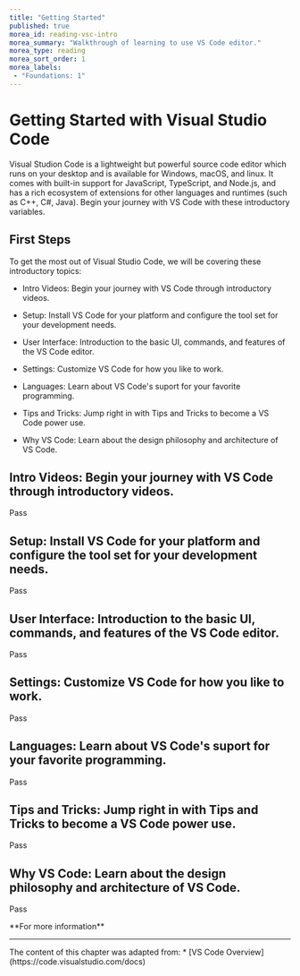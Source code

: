 ```yaml
---
title: "Getting Started"
published: true
morea_id: reading-vsc-intro
morea_summary: "Walkthrough of learning to use VS Code editor."
morea_type: reading
morea_sort_order: 1
morea_labels:
 - "Foundations: 1"
---
```


# Getting Started with Visual Studio Code
Visual Studion Code is a lightweight but powerful source code editor which runs on your desktop and is available for Windows, macOS, and linux.  It comes with built-in support for JavaScript, TypeScript, and Node.js, and has a rich ecosystem of extensions for other languages and runtimes (such as C++, C#, Java).  Begin your journey with VS Code with these introductory variables. 

## First Steps
To get the most out of Visual Studio Code, we will be covering these introductory topics:

   - Intro Videos:  Begin your journey with VS Code through introductory videos.
    
   - Setup:  Install VS Code for your platform and configure the tool set for your development needs.
    
   - User Interface:  Introduction to the basic UI, commands, and features of the VS Code editor.
    
   - Settings:  Customize VS Code for how you like to work.
    
   - Languages:  Learn about VS Code's suport for your favorite programming.
    
   - Tips and Tricks:  Jump right in with Tips and Tricks to become a VS Code power use.
    
   - Why VS Code:  Learn about the design philosophy and architecture of VS Code.


## Intro Videos:  Begin your journey with VS Code through introductory videos.

Pass

## Setup:  Install VS Code for your platform and configure the tool set for your development needs.

Pass

## User Interface:  Introduction to the basic UI, commands, and features of the VS Code editor.

Pass

## Settings:  Customize VS Code for how you like to work.

Pass

## Languages:  Learn about VS Code's suport for your favorite programming.

Pass

## Tips and Tricks:  Jump right in with Tips and Tricks to become a VS Code power use.

Pass

## Why VS Code:  Learn about the design philosophy and architecture of VS Code.

Pass

<div class="alert alert-info" role="alert" markdown="1">
<i class="fa-solid fa-circle-info fa-xl"></i> **For more information**
<hr/>
The content of this chapter was adapted from:
* [VS Code Overview](https://code.visualstudio.com/docs)
</div>
